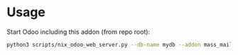 # Usage

Start Odoo including this addon (from repo root):

```bash
python3 scripts/nix_odoo_web_server.py --db-name mydb --addon mass_mailing_event
```
